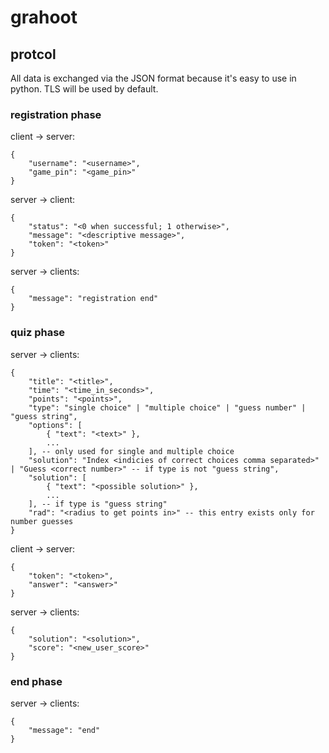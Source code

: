 # grahoot

## protcol

All data is exchanged via the JSON format because it's easy to use in python.
TLS will be used by default.

### registration phase

client -> server:
```
{
    "username": "<username>",
    "game_pin": "<game_pin>"
}
```

server -> client:

```
{
    "status": "<0 when successful; 1 otherwise>",
    "message": "<descriptive message>",
    "token": "<token>"
}
```

server -> clients:
```
{
    "message": "registration end"
}
```

### quiz phase

server -> clients:
```
{
    "title": "<title>",
    "time": "<time_in_seconds>",
    "points": "<points>",
    "type": "single choice" | "multiple choice" | "guess number" | "guess string",
    "options": [
        { "text": "<text>" },
        ...
    ], -- only used for single and multiple choice
    "solution": "Index <indicies of correct choices comma separated>" | "Guess <correct number>" -- if type is not "guess string",
    "solution": [
        { "text": "<possible solution>" },
        ...
    ], -- if type is "guess string"
    "rad": "<radius to get points in>" -- this entry exists only for number guesses
}
```

client -> server:
```
{
    "token": "<token>",
    "answer": "<answer>"
}
```

server -> clients:
```
{
    "solution": "<solution>",
    "score": "<new_user_score>"
}
```

### end phase

server -> clients:
```
{
    "message": "end"
}
```
